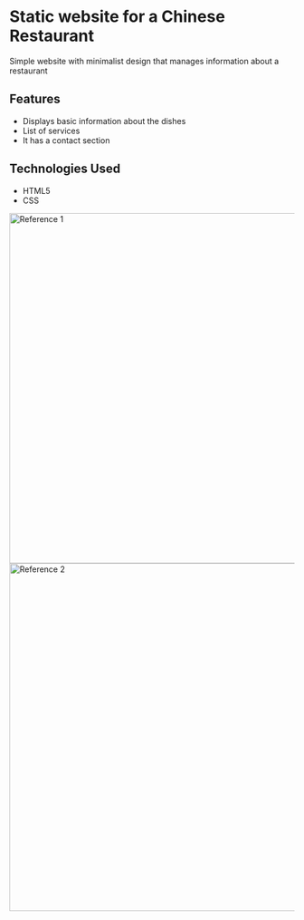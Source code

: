 # Static website for a Chinese Restaurant

Simple website with minimalist design that manages information about a restaurant

## Features
- Displays basic information about the dishes
- List of services
- It has a contact section

## Technologies Used
- HTML5
- CSS

<img width="1273" height="618" alt="Reference 1" src="https://github.com/user-attachments/assets/b97eb880-c4ef-45f7-b974-a0a469a14a2d" />



<img width="1263" height="614" alt="Reference 2" src="https://github.com/user-attachments/assets/0d7766d1-bbff-4de6-8dff-d2eed87dbb10" />

